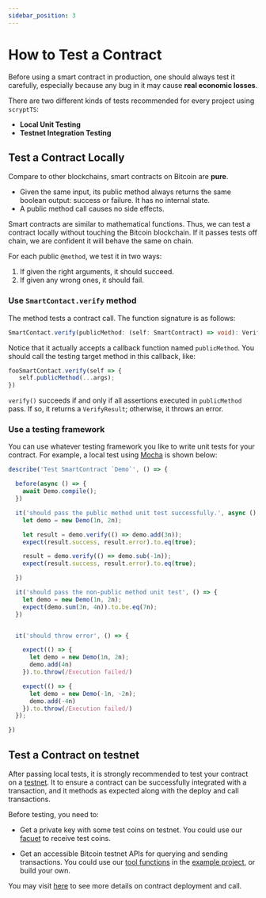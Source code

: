 ```yaml
---
sidebar_position: 3
---
```

 
# How to Test a Contract
 
Before using a smart contract in production, one should always test it carefully, especially because any bug in it may cause **real economic losses**.
 
There are two different kinds of tests recommended for every project using `scryptTS`:
 
* **Local Unit Testing**
* **Testnet Integration Testing**
 
## Test a Contract Locally

Compare to other blockchains, smart contracts on Bitcoin are **pure**.
* Given the same input, its public method always returns the same boolean output: success or failure. It has no internal state.
* A public method call causes no side effects.

Smart contracts are similar to mathematical functions. Thus, we can test a contract locally without touching the Bitcoin blockchain. If it passes tests off chain, we are confident it will behave the same on chain.

For each public `@method`, we test it in two ways:

1. If given the right arguments, it should succeed.
2. If given any wrong ones, it should fail.

### Use `SmartContact.verify` method
 
The method tests a contract call. The function signature is as follows:
 
```ts
SmartContact.verify(publicMethod: (self: SmartContract) => void): VerifyResult
```

Notice that it actually accepts a callback function named `publicMethod`. You should call the testing target method in this callback, like:

```ts
fooSmartContact.verify(self => {
   self.publicMethod(...args);
})
```

`verify()` succeeds if and only if all assertions executed in `publicMethod` pass. If so, it returns a `VerifyResult`; otherwise, it throws an error.

### Use a testing framework
 
You can use whatever testing framework you like to write unit tests for your contract. For example, a local test using [Mocha](https://mochajs.org/) is shown below:
 
```js
describe('Test SmartContract `Demo`', () => {

  before(async () => {
    await Demo.compile();
  })

  it('should pass the public method unit test successfully.', async () => {
    let demo = new Demo(1n, 2n);

    let result = demo.verify(() => demo.add(3n));
    expect(result.success, result.error).to.eq(true);

    result = demo.verify(() => demo.sub(-1n));
    expect(result.success, result.error).to.eq(true);

  })

  it('should pass the non-public method unit test', () => {
    let demo = new Demo(1n, 2n);
    expect(demo.sum(3n, 4n)).to.be.eq(7n);
  })


  it('should throw error', () => {

    expect(() => {
      let demo = new Demo(1n, 2n);
      demo.add(4n)
    }).to.throw(/Execution failed/)

    expect(() => {
      let demo = new Demo(-1n, -2n);
      demo.add(-4n)
    }).to.throw(/Execution failed/)
  });

})
```
 
## Test a Contract on testnet
 
After passing local tests, it is strongly recommended to test your contract on a [testnet](https://test.whatsonchain.com/). It to ensure a contract can be successfully integrated with a transaction, and it methods as expected along with the deploy and call transactions.
 
Before testing, you need to:
 
* Get a private key with some test coins on testnet. You could use our [facuet](https://scrypt.io/#faucet) to receive test coins.
 
* Get an accessible Bitcoin testnet APIs for querying and sending transactions. You could use our [tool functions](https://github.com/sCrypt-Inc/scryptTS-examples/blob/master/tests/txHelper.ts) in the [example project](https://github.com/sCrypt-Inc/scryptTS-examples), or build your own.

You may visit [here](./how-to-deploy-and-call-a-contract.md) to see more details on contract deployment and call.